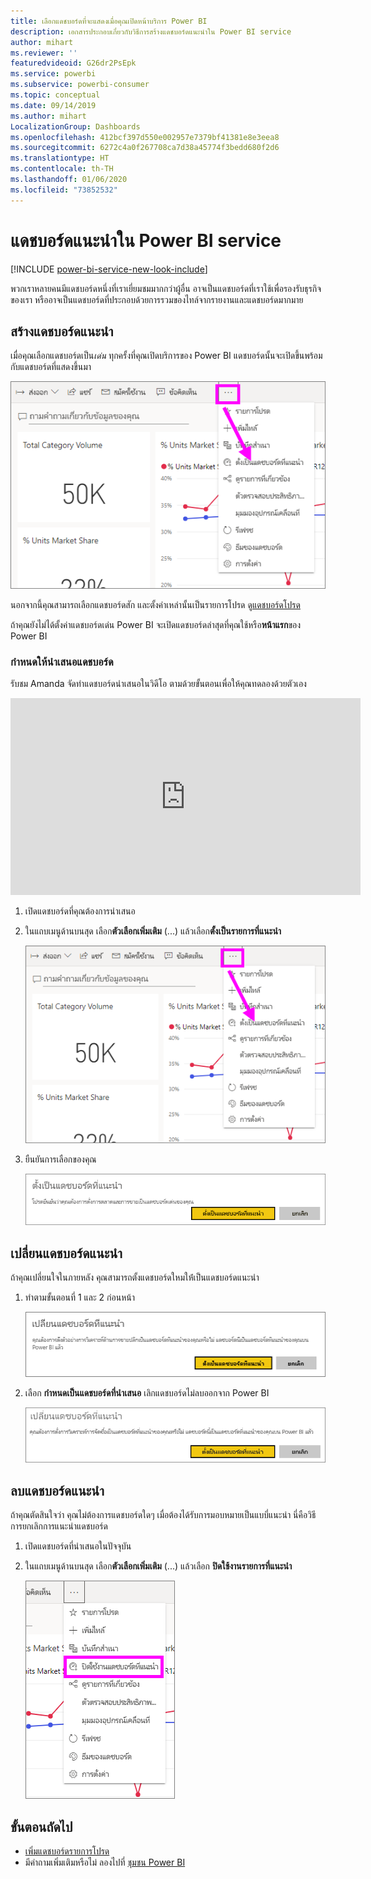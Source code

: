```yaml
---
title: เลือกแดชบอร์ดที่จะแสดงเมื่อคุณเปิดหน้าบริการ Power BI
description: เอกสารประกอบเกี่ยวกับวิธีการสร้างแดชบอร์ดแนะนำใน Power BI service
author: mihart
ms.reviewer: ''
featuredvideoid: G26dr2PsEpk
ms.service: powerbi
ms.subservice: powerbi-consumer
ms.topic: conceptual
ms.date: 09/14/2019
ms.author: mihart
LocalizationGroup: Dashboards
ms.openlocfilehash: 412bcf397d550e002957e7379bf41381e8e3eea8
ms.sourcegitcommit: 6272c4a0f267708ca7d38a45774f3bedd680f2d6
ms.translationtype: HT
ms.contentlocale: th-TH
ms.lasthandoff: 01/06/2020
ms.locfileid: "73852532"
---
```

# <a name="featured-dashboards-in-the-power-bi-service"></a>แดชบอร์ดแนะนำใน Power BI service

[!INCLUDE [power-bi-service-new-look-include](../includes/power-bi-service-new-look-include.md)]

พวกเราหลายคนมีแดชบอร์ดหนึ่งที่เราเยี่ยมชมมากกว่าผู้อื่น อาจเป็นแดชบอร์ดที่เราใช้เพื่อรองรับธุรกิจของเรา หรืออาจเป็นแดชบอร์ดที่ประกอบด้วยการรวมของไทล์จากรายงานและแดชบอร์ดมากมาย

## <a name="create-a-featured-dashboard"></a>สร้างแดชบอร์ดแนะนำ
เมื่อคุณเลือกแดชบอร์ดเป็น*เด่น* ทุกครั้งที่คุณเปิดบริการของ Power BI แดชบอร์ดนั้นจะเปิดขึ้นพร้อมกับแดชบอร์ดที่แสดงขึ้นมา 

![ตั้งเป็นไอคอนแนะนำ](./media/end-user-featured/power-bi-dropdown.png)

นอกจากนี้คุณสามารถเลือกแดชบอร์ดสัก และตั้งค่าเหล่านั้นเป็นรายการโปรด ดู[แดชบอร์ดโปรด](end-user-favorite.md)

ถ้าคุณยังไม่ได้ตั้งค่าแดชบอร์ดเด่น Power BI จะเปิดแดชบอร์ดล่าสุดที่คุณใช้หรือ**หน้าแรก**ของ Power BI 

### <a name="set-a-dashboard-as-featured"></a>กำหนดให้นำเสนอแดชบอร์ด
รับชม Amanda จัดทำแดชบอร์ดนำเสนอในวิดีโอ ตามด้วยขั้นตอนเพื่อให้คุณทดลองด้วยตัวเอง

<iframe width="560" height="315" src="https://www.youtube.com/embed/G26dr2PsEpk" frameborder="0" allowfullscreen></iframe>


1. เปิดแดชบอร์ดที่คุณต้องการนำเสนอ 
2. ในแถบเมนูด้านบนสุด เลือก**ตัวเลือกเพิ่มเติม** (...) แล้วเลือก**ตั้งเป็นรายการที่แนะนำ** 
   
    ![ตั้งเป็นไอคอนแนะนำ](./media/end-user-featured/power-bi-dropdown.png)
3. ยืนยันการเลือกของคุณ
   
    ![ตั้งแดชบอร์ดที่แนะนำ](./media/end-user-featured/power-bi-featured-confirm.png)

## <a name="change-the-featured-dashboard"></a>เปลี่ยนแดชบอร์ดแนะนำ
ถ้าคุณเปลี่ยนใจในภายหลัง คุณสามารถตั้งแดชบอร์ดใหมให้่เป็นแดชบอร์ดแนะนำ

1. ทำตามขั้นตอนที่ 1 และ 2 ก่อนหน้า
   
    ![เปลี่ยนหน้าต่างแดชบอร์ดแนะนำ](./media/end-user-featured/power-bi-change-feature.png)
2. เลือก **กำหนดเป็นแดชบอร์ดที่นำเสนอ** เลิกแดชบอร์ดไม่ลบออกจาก Power BI 
   
    ![ข้อความแสดงความสำเร็จ](./media/end-user-featured/power-bi-unfeature-new.png)

## <a name="remove-the-featured-dashboard"></a>ลบแดชบอร์ดแนะนำ
ถ้าคุณตัดสินใจว่า คุณไม่ต้องการแดชบอร์ดใดๆ เมื่อต้องได้รับการมอบหมายเป็นแบบี่แนะนำ นี่คือวิธีการยกเลิกการแนะนำแดชบอร์ด

1. เปิดแดชบอร์ดที่นำเสนอในปัจจุบัน
2. ในแถบเมนูด้านบนสุด เลือก**ตัวเลือกเพิ่มเติม** (...) แล้วเลือก **ปิดใช้งานรายการที่แนะนำ**

    ![ปิดใช้งานแดชบอร์ดเด่นที่เลือกไว้](./media/end-user-featured/power-bi-unfeature-newer.png)
   
## <a name="next-steps"></a>ขั้นตอนถัดไป
- [เพิ่มแดชบอร์ดรายการโปรด](end-user-favorite.md)
- มีคำถามเพิ่มเติมหรือไม่ ลองไปที่ [ชุมชน Power BI](https://community.powerbi.com/)

